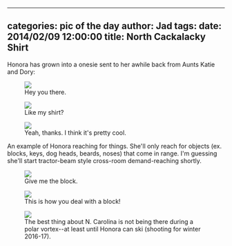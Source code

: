 
---
categories: pic of the day
author: Jad
tags: 
date: 2014/02/09 12:00:00
title: North Cackalacky Shirt
---
Honora has grown into a onesie sent to her awhile back from Aunts Katie and Dory:

<figure>
<img src="/img/2014/02/09/img_1681_medium.jpg" />
<figcaption>Hey you there.</figcaption>
</figure>

<figure>
<img src="/img/2014/02/09/img_1689_medium.jpg" />
<figcaption>Like my shirt?</figcaption>
</figure>

<figure>
<img src="/img/2014/02/09/img_1700_medium.jpg" />
<figcaption>Yeah, thanks. I think it's pretty cool.</figcaption>
</figure>

An example of Honora reaching for things.  She'll only reach for objects (ex. blocks, keys, dog heads, beards, noses) that come in range.  I'm guessing she'll start tractor-beam style cross-room demand-reaching shortly.

<figure>
<img src="/img/2014/02/09/img_1734_medium.jpg" />
<figcaption>Give me the block.</figcaption>
</figure>

<figure>
<img src="/img/2014/02/09/img_1805_medium.jpg" />
<figcaption>This is how you deal with a block!</figcaption>
</figure>

<figure>
<img src="/img/2014/02/09/img_1671_medium.jpg" />
<figcaption>The best thing about N. Carolina is not being there during a polar vortex--at least until Honora can ski (shooting for winter 2016-17).</figcaption>
</figure>
